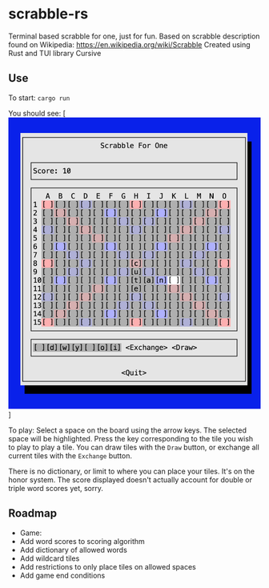 # scrabble-rs

Terminal based scrabble for one, just for fun. Based on scrabble description found on Wikipedia: https://en.wikipedia.org/wiki/Scrabble
Created using Rust and TUI library Cursive

## Use
To start:
`cargo run`

You should see:
[![scrabble gui](https://raw.githubusercontent.com/ccpowers/scrabble-rs/main/scrabble-rs.png)]

To play:
Select a space on the board using the arrow keys. The selected space will be highlighted. Press the key corresponding to the tile you wish to play to play a tile. You can draw tiles with the `Draw` button, or exchange all current tiles with the `Exchange` button.

There is no dictionary, or limit to where you can place your tiles. It's on the honor system. The score displayed doesn't actually account for double or triple word scores yet, sorry.

## Roadmap

- Game:
 - Add word scores to scoring algorithm
 - Add dictionary of allowed words
 - Add wildcard tiles
 - Add restrictions to only place tiles on allowed spaces
 - Add game end conditions
